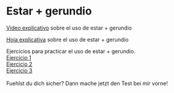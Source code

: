 # Estar + gerundio

<a href="https://sh.edupool.de/search?func=playlist&standort=IQSH&list=3881">Video explicativo</a> sobre el uso de estar + gerundio <br>

<a href="https://hirsch.next-cloud.org/index.php/s/im4XW3nYwmcQqW3">Hoja explicativa</a> sobre el uso de estar + gerundio <br>


Ejercicios para practicar el uso de estar + gerundio.
<br>
<a href="https://h5p.org/node/507061">Ejercicio 1</a> <br>
<a href="https://h5p.org/node/507069">Ejercicio 2</a> <br>
<a href="https://espanol.lingolia.com/de/grammatik/zeitformen/estar-gerundio/uebungen">Ejercicio 3</a> <br>
<br>
Fuehlst du dich sicher? Dann mache jetzt den Test bei mir vorne!
